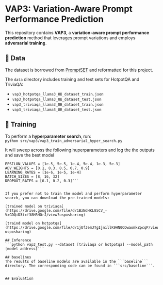 # VAP3: Variation-Aware Prompt Performance Prediction

This repository contains **VAP3**, a **variation-aware prompt performance prediction** method that leverages prompt variations and employs **adversarial training**.

## 📂 Data
The dataset is borrowed from [PromptSET](https://github.com/Narabzad/prompt-sensitivity) and reformatted for this project.

The `data` directory includes training and test sets for HotpotQA and TriviaQA:

- `vap3_hotpotqa_llama3_8B_dataset_train.json`
- `vap3_hotpotqa_llama3_8B_dataset_test.json`
- `vap3_triviaqa_llama3_8B_dataset_train.json`
- `vap3_triviaqa_llama3_8B_dataset_test.json`

## 🚀 Training  
To perform a **hyperparameter search**, run:  
```python src/vap3/vap3_train_adversarial_hyper_search.py```

It will sweep across the following huperparameters and log the the outputs and save the best model

```EPOCHS = [1, 2, 3, 4, 5]
EPSILON_VALUES = [1e-5, 5e-5, 1e-4, 5e-4, 1e-3, 5e-3]
ADV_WEIGHTS = [0.1, 0.3, 0.5, 0.7, 0.9]
LEARNING_RATES = [1e-6, 1e-5, 1e-4]
BATCH_SIZES = [8, 16, 32]
DROPOUT_RATES = [0.1, 0.2, 0.3]```


If you prefer not to train the model and perform hyperparameter search, you can download the pre-trained models:

[trained model on triviaqa](https://drive.google.com/file/d/1BzNdHKL85CV_-VxGDQiD3tcf38HRHOrJ/view?usp=sharing)

[traind model on hotpotqa](https://drive.google.com/file/d/1jUfJemJTgIjnillK9HN0ODwaomkZpcqP/view?usp=sharing)

## Inference
```python vap3_test.py --dataset [triviaqa or hotpotqa] --model_path [model address]```

## baselines
The results of baseline models are available in the ```baseline``` directory. The corresponding code can be found in ```src/baseline```.


## Evaluation
